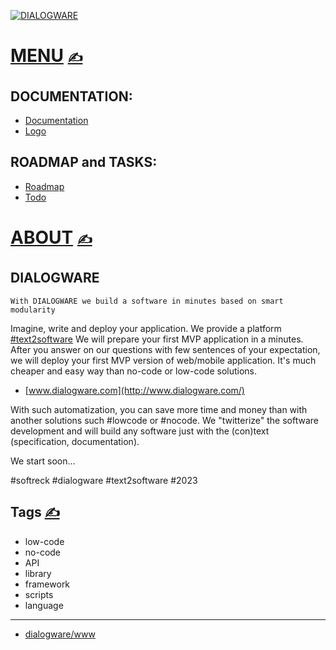 
[![DIALOGWARE](http://logo.dialogware.com/dialogware-2lines.png)]([DIALOGWARE](http://www.dialogware.com/))

# [MENU](https://github.com/dialogware/www/blob/main/DOCS/MENU.md)  [<span style='font-size:20px;'>&#x270D;</span>](https://github.com/dialogware/www/edit/main/DOCS/MENU.md)

## DOCUMENTATION:
+ [Documentation](http://docs.dialogware.com/)
+ [Logo](http://logo.dialogware.com/)

## ROADMAP and TASKS:
+ [Roadmap](http://roadmap.dialogware.com/)
+ [Todo](http://todo.dialogware.com/)


# [ABOUT](https://github.com/dialogware/www/blob/main/DOCS/ABOUT.md) [<span style='font-size:20px;'>&#x270D;</span>](https://github.com/dialogware/www/edit/main/DOCS/ABOUT.md)

## DIALOGWARE

    With DIALOGWARE we build a software in minutes based on smart modularity

Imagine, write and deploy your application.
We provide a platform [#text2software](https://www.text2software.com/)
We will prepare your first MVP application in a minutes.
After you answer on our questions with few sentences of your expectation, we will deploy your first MVP version of web/mobile application.
It's much cheaper and easy way than no-code or low-code solutions.

+ [www.dialogware.com](http://www.dialogware.com/)

With such automatization, you can save more time and money than with another solutions such #lowcode or #nocode.
We "twitterize" the software development and will build any software just with the (con)text (specification, documentation).



We start soon...

#softreck #dialogware #text2software #2023


## Tags [<span style='font-size:20px;'>&#x270D;</span>](https://github.com/dialogware/www/edit/main/DOCS/TAGS.md)


+ low-code 
+ no-code
+ API
+ library
+ framework 
+ scripts
+ language


---

+ [dialogware/www](https://github.com/dialogware/www)

